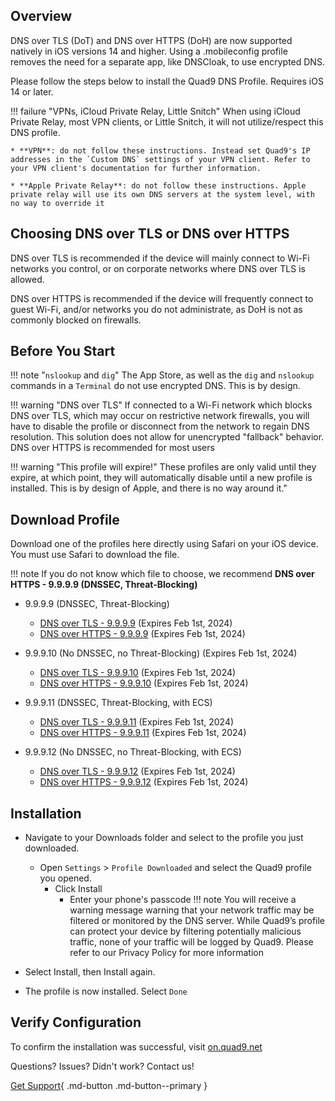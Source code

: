 ## Overview

DNS over TLS (DoT) and DNS over HTTPS (DoH) are now supported natively in iOS versions 14 and higher. Using a .mobileconfig profile removes the need for a separate app, like DNSCloak, to use encrypted DNS.

Please follow the steps below to install the Quad9 DNS Profile. Requires iOS 14 or later.

!!! failure "VPNs, iCloud Private Relay, Little Snitch"
    When using iCloud Private Relay, most VPN clients, or Little Snitch, it will not utilize/respect this DNS profile.

    * **VPN**: do not follow these instructions. Instead set Quad9's IP addresses in the `Custom DNS` settings of your VPN client. Refer to your VPN client's documentation for further information.
   
    * **Apple Private Relay**: do not follow these instructions. Apple private relay will use its own DNS servers at the system level, with no way to override it

## Choosing DNS over TLS or DNS over HTTPS

DNS over TLS is recommended if the device will mainly connect to Wi-Fi networks you control, or on corporate networks where DNS over TLS is allowed.

DNS over HTTPS is recommended if the device will frequently connect to guest Wi-Fi, and/or networks you do not administrate, as DoH is not as commonly blocked on firewalls.

## Before You Start

!!! note "`nslookup` and `dig`"
    The App Store, as well as the `dig` and `nslookup` commands in a `Terminal` do not use encrypted DNS. This is by design.

!!! warning "DNS over TLS"
    If connected to a Wi-Fi network which blocks DNS over TLS, which may occur on restrictive network firewalls, you will have to disable the profile or disconnect from the network to regain DNS resolution. This solution does not allow for unencrypted "fallback" behavior. DNS over HTTPS is recommended for most users

!!! warning "This profile will expire!"
    These profiles are only valid until they expire, at which point, they will automatically disable until a new profile is installed. This is by design of Apple, and there is no way around it."

## Download Profile
Download one of the profiles here directly using Safari on your iOS device. You must use Safari to download the file.

!!! note
    If you do not know which file to choose, we recommend **DNS over HTTPS - 9.9.9.9 (DNSSEC, Threat-Blocking)**

* 9.9.9.9 (DNSSEC, Threat-Blocking)
    * [DNS over TLS - 9.9.9.9](https://quad9.net/uploads/Quad9_Secured_DNS_over_TLS_20220519_b2bdce078a.mobileconfig) (Expires Feb 1st, 2024)
    * [DNS over HTTPS - 9.9.9.9](https://quad9.net/uploads/Quad9_Secured_DNS_over_HTTPS_20220519_27ed39a9de.mobileconfig) (Expires Feb 1st, 2024)

* 9.9.9.10 (No DNSSEC, no Threat-Blocking) (Expires Feb 1st, 2024)
    * [DNS over TLS - 9.9.9.10](https://quad9.net/uploads/Quad9_un_Secured_DNS_over_TLS_20220519_b6214cdbda.mobileconfig) (Expires Feb 1st, 2024)
    * [DNS over HTTPS  - 9.9.9.10](https://quad9.net/uploads/Quad9_un_Secured_DNS_over_HTTPS_20220519_815a4b29e8.mobileconfig) (Expires Feb 1st, 2024)

* 9.9.9.11 (DNSSEC, Threat-Blocking, with ECS)
    * [DNS over TLS - 9.9.9.11](https://quad9.net//uploads/Quad9_Secured_DNS_over_TLS_ECS_20220519_148ec08800.mobileconfig) (Expires Feb 1st, 2024)
    * [DNS over HTTPS - 9.9.9.11](https://quad9.net//uploads/Quad9_Secured_DNS_over_HTTPS_ECS_20200519_3e627e4d1d.mobileconfig) (Expires Feb 1st, 2024)

* 9.9.9.12 (No DNSSEC, no Threat-Blocking, with ECS)
    * [DNS over TLS - 9.9.9.12](https://quad9.net/uploads/Quad9_un_Secured_DNS_over_TLS_ECS_20220519_6f82fd529a.mobileconfig) (Expires Feb 1st, 2024)
    * [DNS over HTTPS - 9.9.9.12](https://quad9.net/uploads/Quad9_un_Secured_DNS_over_HTTPS_ECS_20220519_285d679d48.mobileconfig) (Expires Feb 1st, 2024)

## Installation

* Navigate to your Downloads folder and select to the profile you just downloaded.
    * Open `Settings` > `Profile Downloaded` and select the Quad9 profile you opened.
        * Click Install
            * Enter your phone's passcode
!!! note
    You will receive a warning message warning that your network traffic may be filtered or monitored by the DNS server. While Quad9’s profile can protect your device by filtering potentially malicious traffic, none of your traffic will be logged by Quad9. Please refer to our Privacy Policy for more information

* Select Install, then Install again.

* The profile is now installed. Select `Done`

## Verify Configuration

To confirm the installation was successful, visit [on.quad9.net](https://on.quad9.net)

Questions? Issues? Didn't work? Contact us!

[Get Support](https://quad9.net/support/contact){ .md-button .md-button--primary }
